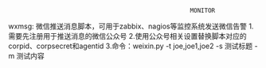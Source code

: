                                                        MONITOR
wxmsg: 微信推送消息脚本，可用于zabbix、nagios等监控系统发送微信告警
1.需要先注册用于推送消息的微信公众号
2.使用公众号相关设置替换脚本对应的corpid、corpsecret和agentid
3.命令：weixin.py -t joe,joe1,joe2 -s 测试标题 -m 测试内容
